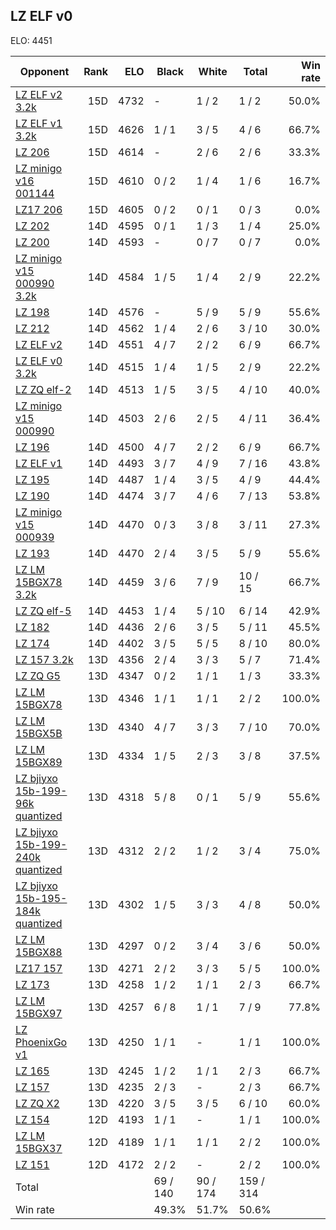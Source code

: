 ## LZ ELF v0 ##

ELO: 4451

Opponent | Rank | ELO | Black | White | Total | Win rate
---------|-----:|----:|-------|-------|-------|-------:
[LZ ELF v2 3.2k](LZ%20ELF%20v2%203.2k.md) | 15D | 4732 | - | 1 / 2 | 1 / 2 | 50.0%
[LZ ELF v1 3.2k](LZ%20ELF%20v1%203.2k.md) | 15D | 4626 | 1 / 1 | 3 / 5 | 4 / 6 | 66.7%
[LZ 206](LZ%20206.md) | 15D | 4614 | - | 2 / 6 | 2 / 6 | 33.3%
[LZ minigo v16 001144](LZ%20minigo%20v16%20001144.md) | 15D | 4610 | 0 / 2 | 1 / 4 | 1 / 6 | 16.7%
[LZ17 206](LZ17%20206.md) | 15D | 4605 | 0 / 2 | 0 / 1 | 0 / 3 | 0.0%
[LZ 202](LZ%20202.md) | 14D | 4595 | 0 / 1 | 1 / 3 | 1 / 4 | 25.0%
[LZ 200](LZ%20200.md) | 14D | 4593 | - | 0 / 7 | 0 / 7 | 0.0%
[LZ minigo v15 000990 3.2k](LZ%20minigo%20v15%20000990%203.2k.md) | 14D | 4584 | 1 / 5 | 1 / 4 | 2 / 9 | 22.2%
[LZ 198](LZ%20198.md) | 14D | 4576 | - | 5 / 9 | 5 / 9 | 55.6%
[LZ 212](LZ%20212.md) | 14D | 4562 | 1 / 4 | 2 / 6 | 3 / 10 | 30.0%
[LZ ELF v2](LZ%20ELF%20v2.md) | 14D | 4551 | 4 / 7 | 2 / 2 | 6 / 9 | 66.7%
[LZ ELF v0 3.2k](LZ%20ELF%20v0%203.2k.md) | 14D | 4515 | 1 / 4 | 1 / 5 | 2 / 9 | 22.2%
[LZ ZQ elf-2](LZ%20ZQ%20elf-2.md) | 14D | 4513 | 1 / 5 | 3 / 5 | 4 / 10 | 40.0%
[LZ minigo v15 000990](LZ%20minigo%20v15%20000990.md) | 14D | 4503 | 2 / 6 | 2 / 5 | 4 / 11 | 36.4%
[LZ 196](LZ%20196.md) | 14D | 4500 | 4 / 7 | 2 / 2 | 6 / 9 | 66.7%
[LZ ELF v1](LZ%20ELF%20v1.md) | 14D | 4493 | 3 / 7 | 4 / 9 | 7 / 16 | 43.8%
[LZ 195](LZ%20195.md) | 14D | 4487 | 1 / 4 | 3 / 5 | 4 / 9 | 44.4%
[LZ 190](LZ%20190.md) | 14D | 4474 | 3 / 7 | 4 / 6 | 7 / 13 | 53.8%
[LZ minigo v15 000939](LZ%20minigo%20v15%20000939.md) | 14D | 4470 | 0 / 3 | 3 / 8 | 3 / 11 | 27.3%
[LZ 193](LZ%20193.md) | 14D | 4470 | 2 / 4 | 3 / 5 | 5 / 9 | 55.6%
[LZ LM 15BGX78 3.2k](LZ%20LM%2015BGX78%203.2k.md) | 14D | 4459 | 3 / 6 | 7 / 9 | 10 / 15 | 66.7%
[LZ ZQ elf-5](LZ%20ZQ%20elf-5.md) | 14D | 4453 | 1 / 4 | 5 / 10 | 6 / 14 | 42.9%
[LZ 182](LZ%20182.md) | 14D | 4436 | 2 / 6 | 3 / 5 | 5 / 11 | 45.5%
[LZ 174](LZ%20174.md) | 14D | 4402 | 3 / 5 | 5 / 5 | 8 / 10 | 80.0%
[LZ 157 3.2k](LZ%20157%203.2k.md) | 13D | 4356 | 2 / 4 | 3 / 3 | 5 / 7 | 71.4%
[LZ ZQ G5](LZ%20ZQ%20G5.md) | 13D | 4347 | 0 / 2 | 1 / 1 | 1 / 3 | 33.3%
[LZ LM 15BGX78](LZ%20LM%2015BGX78.md) | 13D | 4346 | 1 / 1 | 1 / 1 | 2 / 2 | 100.0%
[LZ LM 15BGX5B](LZ%20LM%2015BGX5B.md) | 13D | 4340 | 4 / 7 | 3 / 3 | 7 / 10 | 70.0%
[LZ LM 15BGX89](LZ%20LM%2015BGX89.md) | 13D | 4334 | 1 / 5 | 2 / 3 | 3 / 8 | 37.5%
[LZ bjiyxo 15b-199-96k quantized](LZ%20bjiyxo%2015b-199-96k%20quantized.md) | 13D | 4318 | 5 / 8 | 0 / 1 | 5 / 9 | 55.6%
[LZ bjiyxo 15b-199-240k quantized](LZ%20bjiyxo%2015b-199-240k%20quantized.md) | 13D | 4312 | 2 / 2 | 1 / 2 | 3 / 4 | 75.0%
[LZ bjiyxo 15b-195-184k quantized](LZ%20bjiyxo%2015b-195-184k%20quantized.md) | 13D | 4302 | 1 / 5 | 3 / 3 | 4 / 8 | 50.0%
[LZ LM 15BGX88](LZ%20LM%2015BGX88.md) | 13D | 4297 | 0 / 2 | 3 / 4 | 3 / 6 | 50.0%
[LZ17 157](LZ17%20157.md) | 13D | 4271 | 2 / 2 | 3 / 3 | 5 / 5 | 100.0%
[LZ 173](LZ%20173.md) | 13D | 4258 | 1 / 2 | 1 / 1 | 2 / 3 | 66.7%
[LZ LM 15BGX97](LZ%20LM%2015BGX97.md) | 13D | 4257 | 6 / 8 | 1 / 1 | 7 / 9 | 77.8%
[LZ PhoenixGo v1](LZ%20PhoenixGo%20v1.md) | 13D | 4250 | 1 / 1 | - | 1 / 1 | 100.0%
[LZ 165](LZ%20165.md) | 13D | 4245 | 1 / 2 | 1 / 1 | 2 / 3 | 66.7%
[LZ 157](LZ%20157.md) | 13D | 4235 | 2 / 3 | - | 2 / 3 | 66.7%
[LZ ZQ X2](LZ%20ZQ%20X2.md) | 13D | 4220 | 3 / 5 | 3 / 5 | 6 / 10 | 60.0%
[LZ 154](LZ%20154.md) | 12D | 4193 | 1 / 1 | - | 1 / 1 | 100.0%
[LZ LM 15BGX37](LZ%20LM%2015BGX37.md) | 12D | 4189 | 1 / 1 | 1 / 1 | 2 / 2 | 100.0%
[LZ 151](LZ%20151.md) | 12D | 4172 | 2 / 2 | - | 2 / 2 | 100.0%
Total | | | 69 / 140 | 90 / 174 | 159 / 314 | 
Win rate| | | 49.3% | 51.7% | 50.6% | 
